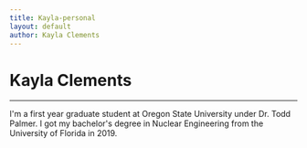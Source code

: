 ```yaml
---
title: Kayla-personal
layout: default
author: Kayla Clements
---
```

# Kayla Clements
--------------

I'm a first year graduate student at Oregon State University under Dr. Todd Palmer. I got my bachelor's degree in Nuclear Engineering from the University of Florida in 2019.
